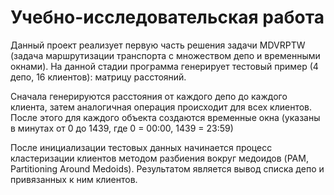 # Учебно-исследовательская работа

Данный проект реализует первую часть решения задачи MDVRPTW (задача маршрутизации транспорта с множеством депо и временными окнами).
На данной стадии программа генерирует тестовый пример (4 депо, 16 клиентов): матрицу расстояний. 

Сначала генерируются расстояния от каждого депо до каждого клиента, затем аналогичная операция происходит для всех клиентов.
После этого для каждого объекта создаются временные окна (указаны в минутах от 0 до 1439, где 0 = 00:00, 1439 = 23:59)

После инициализации тестовых данных начинается процесс кластеризации клиентов методом разбиения вокруг медоидов (PAM, Partitioning 
Around Medoids). Результатом является вывод списка депо и привязанных к ним клиентов.


